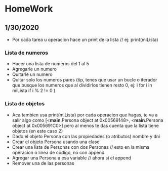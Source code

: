 # HomeWork

## 1/30/2020

- Por cada tarea u operacion hace un print de la lista // ej: print(miLista)

### Lista de numeros
- Hacer una lista de numeros del 1 al 5
- Agregarle un numero
- Quitarle un numero
- Quitar solo los numeros pares (tip, tenes que usar un bucle o iterador que busque los numeros que al dividirlos tienen resto 0, ej: i for i in miLista if i % 2 != 0 )

### Lista de objetos

- Aca tambien usa print(miLista) por cada operacion que hagas, te va a salir algo como [<__main__.Persona object at 0x00569148>, <__main__.Persona object at 0x005691C0>] pero al menos te das cuenta que la lista tiene objetos (en este caso 2)
- Dado el objeto Persona con las propiedades (o atributos) nombre y dni
- Crear el objeto Persona usando una clase
- Crear una lista de Personas con dos Personas // esto en la misma operacion o linea de codigo, no con append
- Agregar una Persona a esa variable // ahora si el append
- Remover una de las personas



